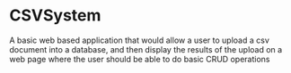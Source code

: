 # CSVSystem
A basic web based application that would allow a user to upload a csv document into a database, and then display the results of the upload on a web page where the user should be able to do basic CRUD operations
